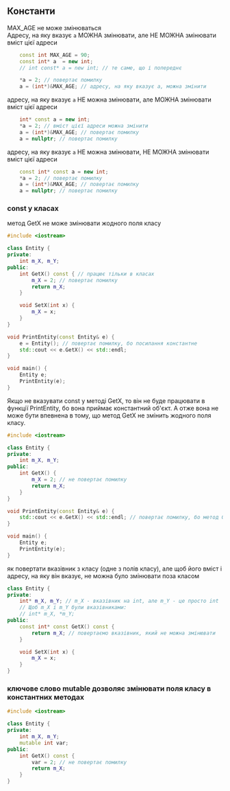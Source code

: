 ## Константи
MAX_AGE не може змінюваться  
Адресу, на яку вказує `a` МОЖНА змінювати, але НЕ МОЖНА змінювати вміст цієї адреси
```cpp
    const int MAX_AGE = 90;
    const int* a  = new int;
    // int const* a = new int; // те саме, що і попереднє

    *a = 2; // повертає помилку
    a = (int*)&MAX_AGE; // адресу, на яку вказує a, можна змінити
```

адресу, на яку вказує `a` НЕ можна змінювати, але МОЖНА змінювати вміст цієї адреси
```cpp
    int* const a = new int;
    *a = 2; // вміст цієї адреси можна змінити
    a = (int*)&MAX_AGE; // повертає помилку
    a = nullptr; // повертає помилку
```

адресу, на яку вказує `a` НЕ можна змінювати, НЕ МОЖНА змінювати вміст цієї адреси
```cpp
    const int* const a = new int;
    *a = 2; // повертає помилку
    a = (int*)&MAX_AGE; // повертає помилку
    a = nullptr; // повертає помилку
```

### const у класах
метод GetX не може змінювати жодного поля класу
```cpp
#include <iostream>

class Entity {
private:
    int m_X, m_Y;
public:
    int GetX() const { // працює тільки в класах
        m_X = 2; // повертає помилку
        return m_X;
    }

    void SetX(int x) {
        m_X = x;
    }
}

void PrintEntity(const Entity& e) {
    e = Entity(); // повертає помилку, бо посилання константне
    std::cout << e.GetX() << std::endl;
}

void main() {
    Entity e;
    PrintEntity(e);
}
```

Якщо не вказувати const у методі GetX, то він не буде працювати в функції PrintEntity, бо вона приймає константний об'єкт. А отже вона не може бути впевнена в тому, що метод GetX не змінить жодного поля класу.
```cpp
#include <iostream>

class Entity {
private:
    int m_X, m_Y;
public:
    int GetX() {
        m_X = 2; // не повертає помилку
        return m_X;
    }
}

void PrintEntity(const Entity& e) {
    std::cout << e.GetX() << std::endl; // повертає помилку, бо метод GetX не константний
}

void main() {
    Entity e;
    PrintEntity(e);
}
```


як повертати вказівник з класу (одне з полів класу), але щоб його вміст і адресу, на яку він вказує, не можна було змінювати поза класом
```cpp
class Entity {
private:
    int* m_X, m_Y; // m_X - вказівник на int, але m_Y - це просто int
    // Щоб m_X і m_Y були вказівниками:
    // int* m_X, *m_Y;
public:
    const int* const GetX() const {
        return m_X; // повертаємо вказівник, який не можна змінювати
    }

    void SetX(int x) {
        m_X = x;
    }
}
```

### ключове слово mutable дозволяє змінювати поля класу в константних методах
```cpp
#include <iostream>

class Entity {
private:
    int m_X, m_Y;
    mutable int var;
public:
    int GetX() const {
        var = 2; // не повертає помилку
        return m_X;
    }
}
```